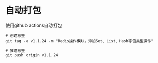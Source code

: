 # 自动打包

使用github actions自动打包

```shell
# 创建标签
git tag -a v1.1.24 -m "Redis操作模块，添加Set、List、Hash等值类型操作"

# 推送标签
git push origin v1.1.24
```
